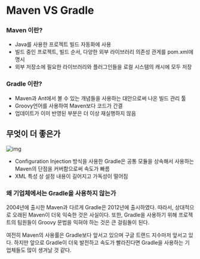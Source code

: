 # Maven VS Gradle

### Maven 이란?

* Java를 사용한 프로젝트 빌드 자동화에 사용
* 빌드 중인 프로젝트, 빌드 순서, 다양한 외부 라이브러리 의존성 관게를 pom.xml에 명시
* 외부 저장소에 필요한 라이브러리와 플러그인들을 로컬 시스템의 캐시에 모두 저장



### Gradle 이란?

* Maven과 Ant에서 볼 수 있는 개념들을 사용하는 대안으로써 나온 빌드 관리 툴
* Groovy언어를 사용하여 Maven보다 코드가 간결
* 업데이트가 이미 반영된 부분은 더 이상 재실행하지 않음



## 무엇이 더 좋은가

![img](https://blog.kakaocdn.net/dn/Ya1l9/btqFrTBrToJ/W7jxLGAKQjmMdmj3Hburq0/img.png)

* Configuration Injection 방식을 사용한 Gradle은 공통 모듈을 상속해서 사용하는 Maven의 단점을 커버함으로써 속도가 빠름
* XML 특성 상 설정 내용이 길어지고 가독성이 떨어짐



### 왜 기업체에서는 Gradle을 사용하지 않는가

2004년에 출시한 Maven과 다르게 Gradle은 2012년에 출시하였다. 따라서, 상대적으로 오래된 Maven이 더욱 익숙한 것은 사실이다. 또한, Gradle을 사용하기 위해 프로젝트의 팀원들이 Groovy 문법을 익혀야 하는 것은 큰 걸림돌이 된다.

여전히 Maven의 사용률은 Gradle보다 앞서고 있으며 구글 트랜드 지수마저 앞서고 있다. 하지만 앞으로 Gradle이 더욱 발전하고 속도가 빨라진다면 Gradle을 사용하는 기업체들도 많이 생겨날 것 같다.

